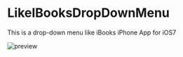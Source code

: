 LikeIBooksDropDownMenu
======================

This is a drop-down menu like iBooks iPhone App for iOS7

![](preview.gif, "preview")
